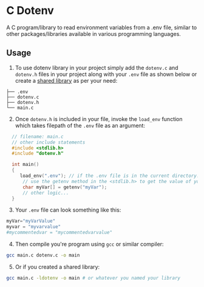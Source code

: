 # C Dotenv

A C program/library to read environment variables from a .env file, similar to other packages/libraries available in various programming languages.

## Usage

  1. To use dotenv library in your project simply add the `dotenv.c` and `dotenv.h` files in your project along with your `.env` file as shown below or create a <a href="https://www.cprogramming.com/tutorial/shared-libraries-linux-gcc.html">
  shared library</a> as per your need:


  ```
  ├── .env
  ├── dotenv.c
  ├── dotenv.h
  └── main.c
  ```
  2. Once `dotenv.h` is included in your file, invoke the `load_env` function which takes filepath of the `.env` file as an argument:
     
   ```c
     // filename: main.c 
     // other include statements
     #include <stdlib.h>
     #include "dotenv.h"

     int main()
     {
        load_env(".env"); // if the .env file is in the current directory.
         // use the getenv method in the <stdlib.h> to get the value of your environment variable.
         char myVar[] = getenv("myVar");
         // other logic...
     }
   ```
  3. Your `.env` file can look something like this:
  ```python
  myVar="myVarValue"
  myvar = "myvarvalue"
  #mycommentedvar = "mycommentedvarvalue"
  ```
  4. Then compile you're program using `gcc` or similar compiler:
  ```sh
  gcc main.c dotenv.c -o main

  ```

  5. Or if you created a shared library:
  ```sh
  gcc main.c -ldotenv -o main # or whatever you named your library
  ```

